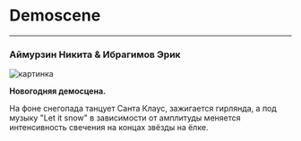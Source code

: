 # Demoscene
---
### Аймурзин Никита & Ибрагимов Эрик

![картинка](https://pp.userapi.com/c834103/v834103338/57188/BwFP6WFYrPU.jpg)

**Новогодняя демосцена.**

На фоне снегопада танцует Санта Клаус, зажигается гирлянда, а под музыку "Let it snow" в зависимости от амплитуды меняется интенсивность свечения на концах звёзды на ёлке.
